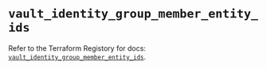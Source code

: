 # `vault_identity_group_member_entity_ids`

Refer to the Terraform Registory for docs: [`vault_identity_group_member_entity_ids`](https://www.terraform.io/docs/providers/vault/r/identity_group_member_entity_ids).
